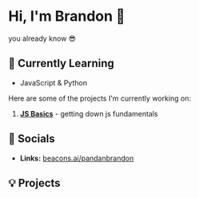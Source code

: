 # Hi, I'm Brandon 👋

you already know 😎


## 🌱 Currently Learning
- JavaScript & Python

Here are some of the projects I'm currently working on:

1. **[JS Basics](https://github.com/pandanbrandon/learningJSfrrr)** - getting down js fundamentals



## 📣 Socials

- **Links:** [beacons.ai/pandanbrandon](https://beacons.ai/pandanbrandon)

## 💡 Projects


